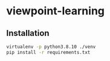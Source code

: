 # viewpoint-learning
## Installation
```bash
virtualenv -p python3.8.10 ./venv
pip install -r requirements.txt
```